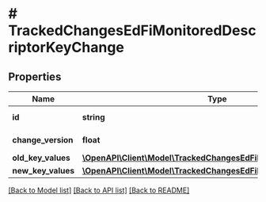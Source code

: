 # # TrackedChangesEdFiMonitoredDescriptorKeyChange

## Properties

Name | Type | Description | Notes
------------ | ------------- | ------------- | -------------
**id** | **string** | Resource identifier | [optional]
**change_version** | **float** | Change version | [optional]
**old_key_values** | [**\OpenAPI\Client\Model\TrackedChangesEdFiMonitoredDescriptorKey**](TrackedChangesEdFiMonitoredDescriptorKey.md) |  | [optional]
**new_key_values** | [**\OpenAPI\Client\Model\TrackedChangesEdFiMonitoredDescriptorKey**](TrackedChangesEdFiMonitoredDescriptorKey.md) |  | [optional]

[[Back to Model list]](../../README.md#models) [[Back to API list]](../../README.md#endpoints) [[Back to README]](../../README.md)
